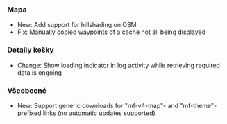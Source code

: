 
### Mapa
- New: Add support for hillshading on OSM
- Fix: Manually copied waypoints of a cache not all being displayed

### Detaily kešky
- Change: Show loading indicator in log activity while retrieving required data is ongoing

### Všeobecné
- New: Support generic downloads for "mf-v4-map"- and "mf-theme"-prefixed links (no automatic updates supported)
